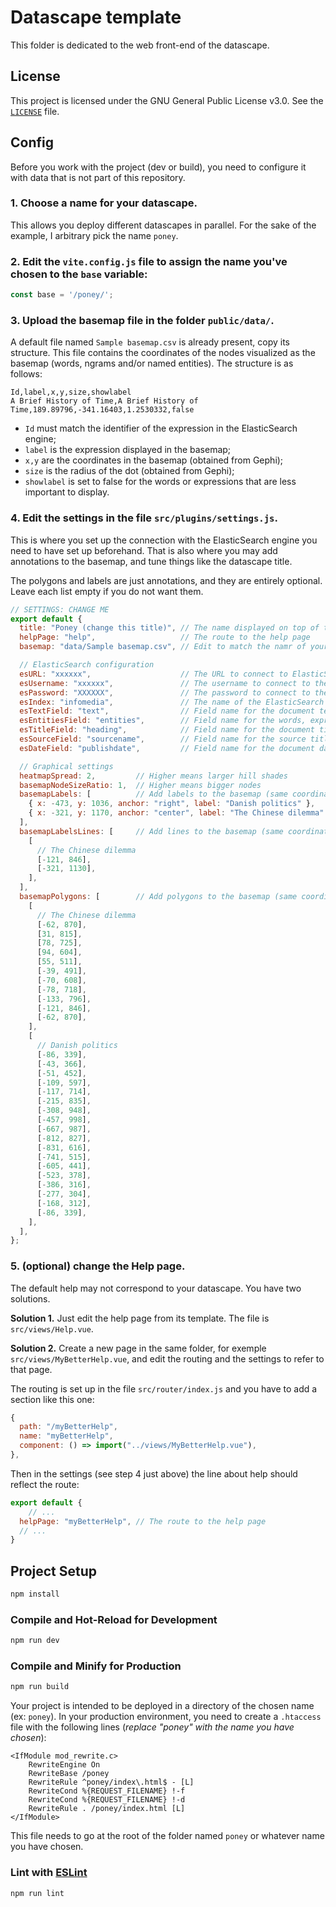 # Datascape template
This folder is dedicated to the web front-end of the datascape.

## License
This project is licensed under the GNU General Public License v3.0.
See the [```LICENSE```](https://github.com/jacomyma/add-datascapes/blob/main/LICENSE) file.

## Config

Before you work with the project (dev or build), you need to configure it with data that is not part of this repository.

### 1. Choose a name for your datascape.
This allows you deploy different datascapes in parallel. For the sake of the example, I arbitrary pick the name ```poney```.

### 2. Edit the ```vite.config.js``` file to assign the name you've chosen to the ```base``` variable:

```js
const base = '/poney/';
```

### 3. Upload the basemap file in the folder ```public/data/```.

A default file named ```Sample basemap.csv``` is already present, copy its structure. This file contains the coordinates of the nodes visualized as the basemap (words, ngrams and/or named entities). The structure is as follows:

```csv
Id,label,x,y,size,showlabel
A Brief History of Time,A Brief History of Time,189.89796,-341.16403,1.2530332,false
```

* ```Id``` must match the identifier of the expression in the ElasticSearch engine;
* ```label``` is the expression displayed in the basemap;
* ```x,y``` are the coordinates in the basemap (obtained from Gephi);
* ```size``` is the radius of the dot (obtained from Gephi);
* ```showlabel``` is set to false for the words or expressions that are less important to display.

### 4. Edit the settings in the file ```src/plugins/settings.js```.

This is where you set up the connection with the ElasticSearch engine you need to have set up beforehand. That is also where you may add annotations to the basemap, and tune things like the datascape title.

The polygons and labels are just annotations, and they are entirely optional. Leave each list empty if you do not want them.

```js
// SETTINGS: CHANGE ME
export default {
  title: "Poney (change this title)", // The name displayed on top of the datascape
  helpPage: "help",                   // The route to the help page
  basemap: "data/Sample basemap.csv", // Edit to match the namr of your basemap file

  // ElasticSearch configuration
  esURL: "xxxxxx",                    // The URL to connect to ElasticSearch
  esUsername: "xxxxxx",               // The username to connect to the index
  esPassword: "XXXXXX",               // The password to connect to the index
  esIndex: "infomedia",               // The name of the ElasticSearch index where the documents are stored
  esTextField: "text",                // Field name for the document text
  esEntitiesField: "entities",        // Field name for the words, expressions or named entities
  esTitleField: "heading",            // Field name for the document title
  esSourceField: "sourcename",        // Field name for the source title (ex: journal)
  esDateField: "publishdate",         // Field name for the document date

  // Graphical settings
  heatmapSpread: 2,         // Higher means larger hill shades
  basemapNodeSizeRatio: 1,  // Higher means bigger nodes
  basemapLabels: [          // Add labels to the basemap (same coordinates as the nodes)
    { x: -473, y: 1036, anchor: "right", label: "Danish politics" },
    { x: -321, y: 1170, anchor: "center", label: "The Chinese dilemma" },
  ],
  basemapLabelsLines: [     // Add lines to the basemap (same coordinates as the nodes)
    [
      // The Chinese dilemma
      [-121, 846],
      [-321, 1130],
    ],
  ],
  basemapPolygons: [        // Add polygons to the basemap (same coordinates as the nodes)
    [
      // The Chinese dilemma
      [-62, 870],
      [31, 815],
      [78, 725],
      [94, 604],
      [55, 511],
      [-39, 491],
      [-70, 608],
      [-78, 718],
      [-133, 796],
      [-121, 846],
      [-62, 870],
    ],
    [
      // Danish politics
      [-86, 339],
      [-43, 366],
      [-51, 452],
      [-109, 597],
      [-117, 714],
      [-215, 835],
      [-308, 948],
      [-457, 998],
      [-667, 987],
      [-812, 827],
      [-831, 616],
      [-741, 515],
      [-605, 441],
      [-523, 378],
      [-386, 316],
      [-277, 304],
      [-168, 312],
      [-86, 339],
    ],
  ],
};
```

### 5. (optional) change the Help page.

The default help may not correspond to your datascape. You have two solutions.

**Solution 1.** Just edit the help page from its template. The file is ```src/views/Help.vue```.

**Solution 2.** Create a new page in the same folder, for exemple ```src/views/MyBetterHelp.vue```, and edit the routing and the settings to refer to that page.

The routing is set up in the file ```src/router/index.js``` and you have to add a section like this one:
```js
{
  path: "/myBetterHelp",
  name: "myBetterHelp",
  component: () => import("../views/MyBetterHelp.vue"),
},
```

Then in the settings (see step 4 just above) the line about help should reflect the route:
```js
export default {
	// ...
  helpPage: "myBetterHelp",	// The route to the help page
  // ...
}
```

## Project Setup

```sh
npm install
```

### Compile and Hot-Reload for Development

```sh
npm run dev
```

### Compile and Minify for Production

```sh
npm run build
```

Your project is intended to be deployed in a directory of the chosen name (ex: ```poney```).
In your production environment, you need to create a ```.htaccess``` file with the following lines (*replace "poney" with the name you have chosen*):

```
<IfModule mod_rewrite.c>
    RewriteEngine On
    RewriteBase /poney
    RewriteRule ^poney/index\.html$ - [L]
    RewriteCond %{REQUEST_FILENAME} !-f
    RewriteCond %{REQUEST_FILENAME} !-d
    RewriteRule . /poney/index.html [L]
</IfModule>
```

This file needs to go at the root of the folder named ```poney``` or whatever name you have chosen.

### Lint with [ESLint](https://eslint.org/)

```sh
npm run lint
```
